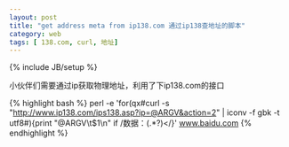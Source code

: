 ```yaml
---
layout: post
title: "get address meta from ip138.com 通过ip138查地址的脚本"
category: web 
tags: [ 138.com, curl, 地址]
---
```

{% include JB/setup %}

小伙伴们需要通过ip获取物理地址，利用了下ip138.com的接口

{% highlight bash %}
perl -e 'for(qx#curl -s "http://www.ip138.com/ips138.asp?ip=@ARGV&action=2" | iconv -f gbk -t utf8#){print "@ARGV\t$1\n" if /数据：(.*?)\</}' www.baidu.com
{% endhighlight %}
